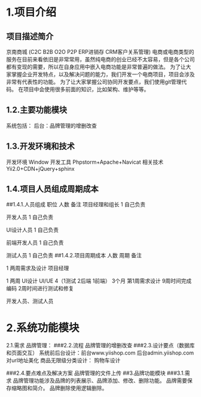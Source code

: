 # 1.项目介绍
## 项目描述简介
京南商城 (C2C B2B O2O P2P ERP进销存 CRM客户关系管理)
电商或电商类型的服务在目前来看依旧是非常常用，虽然纯电商的创业已经不太容易，但是各个公司都有变现的需要，所以在自身应用中嵌入电商功能是非常普遍的做法。
为了让大家掌握企业开发特点，以及解决问题的能力，我们开发一个电商项目，项目会涉及非常有代表性的功能。
为了让大家掌握公司协同开发要点，我们使用git管理代码。
在项目中会使用很多前面的知识，比如架构、维护等等。
## 1.2.主要功能模块
系统包括：
后台：品牌管理的增删改查
## 1.3.开发环境和技术
开发环境	Window
开发工具	Phpstorm+Apache+Navicat
相关技术	Yii2.0+CDN+jQuery+sphinx
## 1.4.项目人员组成周期成本
##1.4.1.人员组成
职位	人数	备注
项目经理和组长	1	自己负责

开发人员	1	自己负责

UI设计人员	1	自己负责

前端开发人员	1	自己负责

测试人员	1	自己负责
##1.4.2.项目周期成本
人数	周期	备注

1	两周需求及设计	项目经理

1	两周 UI设计	 UI/UE
4（1测试  2后端  1前端）	3个月
第1周需求设计
9周时间完成编码
2周时间进行测试和修复	

开发人员、测试人员
# 2.系统功能模块
2.1.需求
品牌管理：
###2.2.流程
品牌管理的增删改查
###2.3.设计要点（数据库和页面交互）
系统前后台设计：前台www.yiishop.com 后台admin.yiishop.com 对url地址美化
商品无限级分类设计：
购物车设计

###2.4.要点难点及解决方案
品牌管理的文件上传
##3.品牌功能模块
###3.1.需求
品牌管理功能涉及品牌的列表展示、品牌添加、修改、删除功能。
品牌需要保存缩略图和简介。
品牌删除使用逻辑删除。
